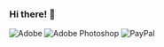 ### Hi there! 👋

![Adobe](https://img.shields.io/badge/adobe-%23FF0000.svg?style=for-the-badge&logo=adobe&logoColor=white)
![Adobe Photoshop](https://img.shields.io/badge/adobe%20photoshop-%2331A8FF.svg?style=for-the-badge&logo=adobe%20photoshop&logoColor=white)
![PayPal](https://img.shields.io/badge/PayPal-00457C?style=for-the-badge&logo=paypal&logoColor=white)
